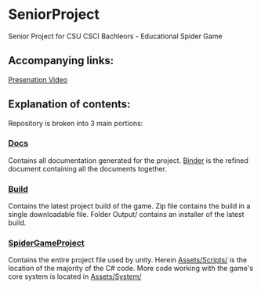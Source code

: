 # SeniorProject
Senior Project for CSU CSCI Bachleors - Educational Spider Game
## Accompanying links:
[Presenation Video](https://youtu.be/RTh8H4tLyJY)
## Explanation of contents:
Repository is broken into 3 main portions:
### [Docs](/docs/)
Contains all documentation generated for the project. [Binder](docs/Binder/) is the refined document containing all the documents together.
### [Build](/Spider%20Build/)
Contains the latest project build of the game. Zip file contains the build in a single downloadable file. Folder Output/ contains an installer of the latest build.
### [SpiderGameProject](/SpiderGameProject/)
Contains the entire project file used by unity. Herein [Assets/Scripts/](/SpiderGameProject/Assets/Scripts/) is the location of the majority of the C# code. More code working with the game's core system is located in [Assets/System/](/SpiderGameProject/Assets/System/) 
